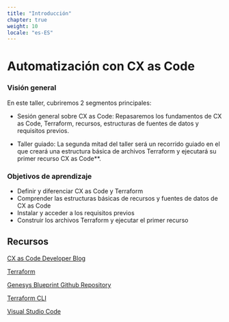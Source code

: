 ```yaml
---
title: "Introducción"
chapter: true
weight: 10
locale: "es-ES"
---
```


# Automatización con CX as Code

### **Visión general**

En este taller, cubriremos 2 segmentos principales:

- Sesión general sobre CX as Code: Repasaremos los fundamentos de CX as Code, Terraform, recursos, estructuras de fuentes de datos y requisitos previos.

- Taller guiado: La segunda mitad del taller será un recorrido guiado en el que creará una estructura básica de archivos Terraform y ejecutará su primer recurso CX as Code**.

### **Objetivos de aprendizaje**
- Definir y diferenciar CX as Code y Terraform
- Comprender las estructuras básicas de recursos y fuentes de datos de CX as Code
- Instalar y acceder a los requisitos previos
- Construir los archivos Terraform y ejecutar el primer recurso
## **Recursos**

[CX as Code Developer Blog](https://developer.genesys.cloud/blog/2021-04-16-cx-as-code/)

[Terraform](https://www.terraform.io/)

[Genesys Blueprint Github Repository](https://github.com/GenesysCloudBlueprints)

[Terraform CLI](https://www.terraform.io/downloads)

[Visual Studio Code](https://code.visualstudio.com/)
